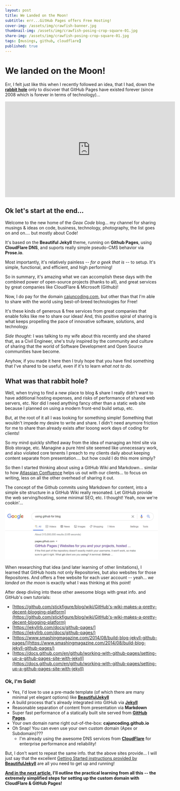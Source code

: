 ```yaml
---
layout: post
title: We Landed on the Moon!
subtitle: err...GitHub Pages offers Free Hosting!
cover-img: /assets/img/crawfish-banner.jpg
thumbnail-img: /assets/img/crawfish-posing-crop-square-01.jpg
share-img: /assets/img/crawfish-posing-crop-square-01.jpg
tags: [musings, github, cloudflare]
published: true
---
```

# We landed on the Moon! 

Err, I felt just like this when I recently followed an idea, that I had, down the **[rabbit hole](#rabbit-hole)** only to discvoer that GitHub Pages have existed forever (since 2008 which is forever in terms of technology)...

<div class="center">
    <iframe width="560" height="315" src="https://www.youtube.com/embed/-f_DPrSEOEo" frameborder="0" allow="accelerometer; autoplay; encrypted-media; gyroscope; picture-in-picture" allowfullscreen></iframe>
</div>

  
## Ok let's start at the end...
Welcome to the new home of the _Geax Code_ blog... my channel for sharing musings &amp; ideas on code, business, technology, photography, the list goes on and on.... but mostly about Code!

It's based on the **Beautiful Jekyll** theme, running on **Github Pages**, using **CloudFlare DNS**, and suports really simple pseudo-CMS behavior via **Prose.io**. 

Most importantly, it's relatively painless -- _for a geek that is_ -- to setup. It's simple, functional, and efficient, and high performing!

So in summary, it's amazing what we can accomplish these days with the combined power of open-source projects (thanks to all), and great services by great companies like CloudFlare & Microsoft (Github)!

Now, I do pay for the domain [cajuncoding.com](http://cajuncoding.com), but other than that I'm able to share with the world using best-of-breed technologies for Free! 

It's these kinds of generous & free services from great companies that enable folks like me to share our ideas! And, this positive spiral of sharing is what keeps propelling the pace of innovative software, solutions, and technology.  

_Side thought:_ I was talking to my wife about this recently and she shared that, as a Civil Engineer, she's truly inspired by the community and culture of sharing that the world of Software Development and Open Source communities have become.

Anyhow, if you made it here then I truly hope that you have find something that I've shared to be useful, even if it's to learn _what not to do_.

<a name="rabbit-hole"></a>
## What was that rabbit hole?

Well, when trying to find a new place to blog & share I really didn't want to have additional hosting expenses, and risks of performance of shared web servers, etc.  Nor did I need anything fancy other than a static web site because I planned on using a modern front-end build setup, etc.  

But, at the root of it all I was looking for something simple! Something that wouldn't impede my desire to write and share. I didn't need anymore friction for me to share than already exists after looong work days of coding for clients!

So my mind quickly shifted away from the idea of managing an html site via Blob storage, etc. Managine a pure html site seemed like unnecessary work, and also violated core tenents I preach to my clients daily about keeping content separate from presentation.... but how could I do this more simply?

So then I started thinking about using a GitHub Wiki and Markdown... similar to how [Atlassian Confluence](https://www.atlassian.com/software/confluence?&aceid=&adposition=&adgroup=99595999889&campaign=9518255230&creative=431806031492&device=c&keyword=confluence&matchtype=e&network=g&placement=&ds_kids=p51982324819&ds_e=GOOGLE&ds_eid=700000001542923&ds_e1=GOOGLE&gclid=Cj0KCQjwpNr4BRDYARIsAADIx9z84Mxz0ptsWI8Gh8eCH2SFuuKpbPubGJYdxivVQ_iXP3nq10WVWn8aAt0cEALw_wcB&gclsrc=aw.ds) helps us out with our clients... to focus on writing, less on all the other overhead of sharing it out.  

The concept of the Github commits using Markdown for content, into a simple site structure in a GitHub Wiki really resonated.  Let GitHub provide the web serving/hosting, some minimal SEO, etc. I thought!  Yeah, now we're cookin'...

<img src="../assets/img/2020-07-20-we-landed-on-the-moon-and-githug-pages-offers-free-hosting/google-search-using-githug-for-blog.jpg" class="fullsize" data-zoomable />

When researching that idea (and later learning of other limitations), I learned that GitHub hosts not only Repositories, but also websites for those Repositores.  And offers a free website for each user account -- yeah... _we landed on the moon_ is exactly what I was thinking at this point!

After deep diviing into these other awesome blogs with great info. and GitHub's own tutorials:

- [https://github.com/stickfigure/blog/wiki/GitHub's-wiki-makes-a-pretty-decent-blogging-platform](https://github.com/stickfigure/blog/wiki/GitHub's-wiki-makes-a-pretty-decent-blogging-platform)
- [https://jekyllrb.com/docs/github-pages/](https://jekyllrb.com/docs/github-pages/)
- [https://www.smashingmagazine.com/2014/08/build-blog-jekyll-github-pages/](https://www.smashingmagazine.com/2014/08/build-blog-jekyll-github-pages/)
- [https://docs.github.com/en/github/working-with-github-pages/setting-up-a-github-pages-site-with-jekyll](https://docs.github.com/en/github/working-with-github-pages/setting-up-a-github-pages-site-with-jekyll)

### Ok, I'm Sold!
- Yes, I'd love to use a pre-made template (of which there are many minimal yet elegant options) like [**BeautifulJekyll**](https://beautifuljekyll.com/)
- A build process that's already integrated into GitHub via [**Jekyll**](https://jekyllrb.com/)
- Reasonable separation of content from presentation via **Markdown**
- Super fast performance of a statically built site served from [**GitHub Pages**](https://pages.github.com/).
- Your own domain name right out-of-the-box: **cajuncoding.github.io**
- Oh Snap! You can even use your own custom domain (Apex or Subdomain)???
    - I'm already using the awesome DNS services from [**CloudFlare**](https://www.cloudflare.com) for enterprise performance and reliability!

But, I don't want to repeat the same info. that the above sites provide... I will just say that the excellent [Getting Started instructions provided by **BeautifulJekyll**](https://beautifuljekyll.com/getstarted/) are all you need to get up and running!

**[And in the next article](https://cajuncoding.com/2020-07-21-dynamic-cloudflare-dns-for-github-pages/), I'll outline the practical learning from all this -- the extremely simplified steps for setting up the custom domain with CloudFlare & GitHub Pages!**
